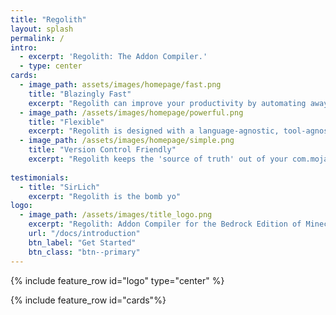```yaml
---
title: "Regolith"
layout: splash
permalink: /
intro: 
  - excerpt: 'Regolith: The Addon Compiler.'
  - type: center
cards:
  - image_path: assets/images/homepage/fast.png
    title: "Blazingly Fast"
    excerpt: "Regolith can improve your productivity by automating away boring or repetitive tasks."
  - image_path: /assets/images/homepage/powerful.png
    title: "Flexible"
    excerpt: "Regolith is designed with a language-agnostic, tool-agnostic feature set. The flexibility of Regolith allows you to bring all scripts and tools under a single, unified workflow."
  - image_path: /assets/images/homepage/simple.png
    title: "Version Control Friendly"
    excerpt: "Regolith keeps the 'source of truth' out of your com.mojang folder, allowing for seamless git integration."
    
testimonials:
  - title: "SirLich"
    excerpt: "Regolith is the bomb yo"
logo:
  - image_path: /assets/images/title_logo.png
    excerpt: "Regolith: Addon Compiler for the Bedrock Edition of Minecraft"
    url: "/docs/introduction"
    btn_label: "Get Started"
    btn_class: "btn--primary"
---
```


{% include feature_row id="logo" type="center" %}

{% include feature_row id="cards"%}

<!-- # Built with Regolith
{: style="font-size: 200%; text-align: center;"}

{% include feature_row id="marketplace_maps"%} -->

<!-- # Testimonials
{: style="font-size: 200%; text-align: center;"}

{% include feature_row id="testimonials"%} -->

